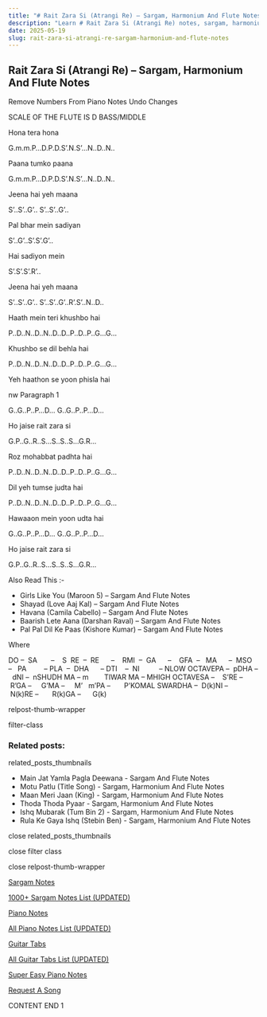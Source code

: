 ```yaml
---
title: "# Rait Zara Si (Atrangi Re) – Sargam, Harmonium And Flute Notes"
description: "Learn # Rait Zara Si (Atrangi Re) notes, sargam, harmonium notations and flute notes. Easy step-by-step tutorial for beginners."
date: 2025-05-19
slug: rait-zara-si-atrangi-re-sargam-harmonium-and-flute-notes
---
```


## Rait Zara Si (Atrangi Re) – Sargam, Harmonium And Flute Notes

Remove Numbers From Piano Notes
Undo Changes

SCALE OF THE FLUTE IS D BASS/MIDDLE

Hona tera hona

G.m.m.P…D.P.D.S’.N.S’…N..D..N..

Paana tumko paana

G.m.m.P…D.P.D.S’.N.S’…N..D..N..

Jeena hai yeh maana

S’..S’..G’.. S’..S’..G’..

Pal bhar mein sadiyan

S’..G’..S’.S’.G’..

Hai sadiyon mein

S’.S’.S’.R’..

Jeena hai yeh maana

S’..S’..G’.. S’..S’..G’..R’.S’..N..D..

Haath mein teri khushbo hai

P..D..N..D..N..D..D..P..D..P..G…G…

Khushbo se dil behla hai

P..D..N..D..N..D..D..P..D..P..G…G…

Yeh haathon se yoon phisla hai

nw Paragraph 1

G..G..P..P…D… G..G..P..P…D…

Ho jaise rait zara si

G.P..G..R..S…S..S..S…G.R…

Roz mohabbat padhta hai

P..D..N..D..N..D..D..P..D..P..G…G…

Dil yeh tumse judta hai

P..D..N..D..N..D..D..P..D..P..G…G…

Hawaaon mein yoon udta hai

G..G..P..P…D… G..G..P..P…D…

Ho jaise rait zara si

G.P..G..R..S…S..S..S…G.R…

Also Read This :-

* Girls Like You (Maroon 5) – Sargam And Flute Notes
* Shayad (Love Aaj Kal) – Sargam And Flute Notes
* Havana (Camila Cabello) – Sargam And Flute Notes
* Baarish Lete Aana (Darshan Raval) – Sargam And Flute Notes
* Pal Pal Dil Ke Paas (Kishore Kumar) – Sargam And Flute Notes

Where

DO –  SA       –    S  RE  –  RE      –    RMI  –  GA      –    GFA  –   MA      –  MSO  –   PA         – PLA  –  DHA      – DTI    –  NI          – NLOW OCTAVEPA –  pDHA –  dNI –  nSHUDH MA – m        TIWAR MA – MHIGH OCTAVESA –    S’RE –     R’GA –     G’MA –     M’   m’PA –       P’KOMAL SWARDHA –  D(k)NI –       N(k)RE –       R(k)GA –      G(k)

relpost-thumb-wrapper

filter-class

### Related posts:

related_posts_thumbnails

* Main Jat Yamla Pagla Deewana - Sargam And Flute Notes
* Motu Patlu (Title Song) - Sargam, Harmonium And Flute Notes
* Maan Meri Jaan (King) - Sargam, Harmonium And Flute Notes
* Thoda Thoda Pyaar - Sargam, Harmonium And Flute Notes
* Ishq Mubarak (Tum Bin 2) - Sargam, Harmonium And Flute Notes
* Rula Ke Gaya Ishq (Stebin Ben) - Sargam, Harmonium And Flute Notes

close related_posts_thumbnails

close filter class

close relpost-thumb-wrapper

[Sargam Notes](https://www.notationsworld.com/sargam-notes.html)

[1000+ Sargam Notes List (UPDATED)](https://www.notationsworld.com/all-songs-list-sargam-notes.html)

[Piano Notes](https://www.notationsworld.com/piano-notes.html)

[All Piano Notes List (UPDATED)](https://www.notationsworld.com/all-songs-list-piano-notes.html)

[Guitar Tabs](https://www.notationsworld.com/guitar-tabs.html)

[All Guitar Tabs List (UPDATED)](https://www.notationsworld.com/all-songs-list-guitar-tabs.html)

[Super Easy Piano Notes](https://studywall.in/)

[Request A Song](https://www.notationsworld.com/request-a-song.html)

CONTENT END 1

